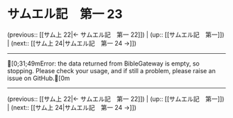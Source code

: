 # サムエル記　第一 23

(previous:: [[サム上 22|← サムエル記　第一 22]]) | (up:: [[サムエル記　第一]]) | (next:: [[サム上 24|サムエル記　第一 24 →]])

***
[0;31;49mError: the data returned from BibleGateway is empty, so stopping. Please check your usage, and if still a problem, please raise an issue on GitHub.[0m

***

(previous:: [[サム上 22|← サムエル記　第一 22]]) | (up:: [[サムエル記　第一]]) | (next:: [[サム上 24|サムエル記　第一 24 →]])

